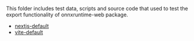 This folder includes test data, scripts and source code that used to test the export functionality of onnxruntime-web package.

- [nextjs-default](./testcases/nextjs-default.md)
- [vite-default](./testcases/vite-default.md)
